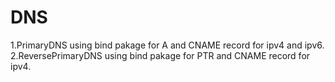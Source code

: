 # DNS

1.PrimaryDNS using bind pakage for A and CNAME record for ipv4 and ipv6.
2.ReversePrimaryDNS using bind pakage for PTR and CNAME record for ipv4.

